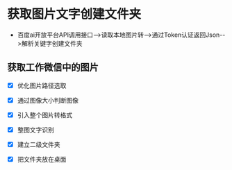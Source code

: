 # 获取图片文字创建文件夹
- 百度ai开放平台API调用接口-->读取本地图片转-->通过Token认证返回Json-->解析关键字创建文件夹

## 获取工作微信中的图片

- [x] 优化图片路径选取
- [x] 通过图像大小判断图像
- [x] 引入整个图片转格式
- [x] 整图文字识别
- [x] 建立二级文件夹
- [x] 把文件夹放在桌面


